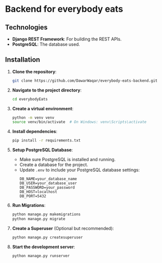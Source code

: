 # Backend for everybody eats

## Technologies

- **Django REST Framework**: For building the REST APIs.
- **PostgreSQL**: The database used.

## Installation

1. **Clone the repository**:
    ```bash
    git clone https://github.com/DawarWaqar/everybody-eats-backend.git
    ```

2. **Navigate to the project directory**:
    ```bash
    cd everybodyEats
    ```

3. **Create a virtual environment**:
    ```bash
    python -m venv venv
    source venv/bin/activate  # On Windows: venv\Scripts\activate
    ```

4. **Install dependencies**:
    ```bash
    pip install -r requirements.txt
    ```

5. **Setup PostgreSQL Database**:
    - Make sure PostgreSQL is installed and running.
    - Create a database for the project.
    - Update `.env` to include your PostgreSQL database settings:
        ```
        DB_NAME=your_database_name
        DB_USER=your_database_user
        DB_PASSWORD=your_password
        DB_HOST=localhost
        DB_PORT=5432
        ```


6. **Run Migrations**:
    ```bash
    python manage.py makemigrations
    python manage.py migrate
    ```

7. **Create a Superuser** (Optional but recommended):
    ```bash
    python manage.py createsuperuser
    ```

8. **Start the development server**:
    ```bash
    python manage.py runserver
    ```
